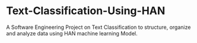 # Text-Classification-Using-HAN
A Software Engineering Project on Text Classification to structure, organize and analyze data using HAN machine learning Model.
